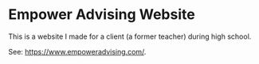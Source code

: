 # Empower Advising Website

This is a website I made for a client (a former teacher) during high school.

See: https://www.empoweradvising.com/.
